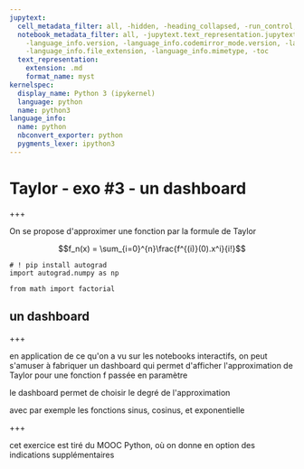 ```yaml
---
jupytext:
  cell_metadata_filter: all, -hidden, -heading_collapsed, -run_control, -trusted
  notebook_metadata_filter: all, -jupytext.text_representation.jupytext_version, -jupytext.text_representation.format_version,
    -language_info.version, -language_info.codemirror_mode.version, -language_info.codemirror_mode,
    -language_info.file_extension, -language_info.mimetype, -toc
  text_representation:
    extension: .md
    format_name: myst
kernelspec:
  display_name: Python 3 (ipykernel)
  language: python
  name: python3
language_info:
  name: python
  nbconvert_exporter: python
  pygments_lexer: ipython3
---
```


# Taylor - exo #3 - un dashboard

+++

On se propose d'approximer une fonction par la formule de Taylor

$$f_n(x) = \sum_{i=0}^{n}\frac{f^{(i)}(0).x^i}{i!}$$

```{code-cell} ipython3
# ! pip install autograd
import autograd.numpy as np

from math import factorial
```

## un dashboard

+++

en application de ce qu'on a vu sur les notebooks interactifs, on peut s'amuser à fabriquer un dashboard qui permet d'afficher l'approximation de Taylor pour une fonction f passée en paramètre

le dashboard permet de choisir le degré de l'approximation

avec par exemple les fonctions sinus, cosinus, et exponentielle

+++

cet exercice est tiré du MOOC Python, où on donne en option des indications supplémentaires
